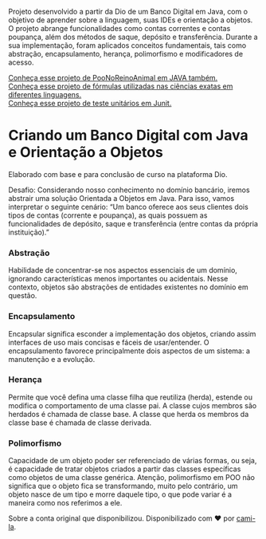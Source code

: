 Projeto desenvolvido a partir da Dio de um Banco Digital em Java, com o objetivo de aprender sobre a linguagem, suas IDEs e orientação a objetos. O projeto abrange funcionalidades como contas correntes e contas poupança, além dos métodos de saque, depósito e transferência. Durante a sua implementação, foram aplicados conceitos fundamentais, tais como abstração, encapsulamento, herança, polimorfismo e modificadores de acesso.

<a href="https://github.com/eduardosaatkamp/PooNoReinoAnimal" target="_blank" rel="noopener noreferrer">Conheça esse projeto de PooNoReinoAnimal em JAVA também.</a><br>
<a href="https://github.com/eduardosaatkamp/formulasDeFisica" target="_blank" rel="noopener noreferrer">Conheça esse projeto de fórmulas utilizadas nas ciências exatas em diferentes linguagens.</a><br>
<a href="https://github.com/eduardosaatkamp/OtakuJUnit" target="_blank" rel="noopener noreferrer">Conheça esse projeto de teste unitários em Junit.</a><br>

# Criando um Banco Digital com Java e Orientação a Objetos

Elaborado com base e para conclusão de curso na plataforma Dio.

Desafio: Considerando nosso conhecimento no domínio bancário, iremos abstrair uma solução Orientada a Objetos em Java. Para isso, vamos interpretar o seguinte cenário:
“Um banco oferece aos seus clientes dois tipos de contas (corrente e poupança), as quais possuem as funcionalidades de depósito, saque e transferência (entre contas da própria instituição).”

### Abstração
Habilidade de concentrar-se nos aspectos essenciais de um domínio, ignorando características menos importantes ou acidentais. Nesse contexto, objetos são abstrações de entidades existentes no domínio em questão.

### Encapsulamento
Encapsular significa esconder a implementação dos objetos, criando assim interfaces de uso mais concisas e fáceis de usar/entender. O encapsulamento favorece principalmente dois aspectos de um sistema: a manutenção e a evolução.

### Herança
Permite que você defina uma classe filha que reutiliza (herda), estende ou modifica o comportamento de uma classe pai. A classe cujos membros são herdados é chamada de classe base. A classe que herda os membros da classe base é chamada de classe derivada.

### Polimorfismo
Capacidade de um objeto poder ser referenciado de várias formas, ou seja, é capacidade de tratar objetos criados a partir das classes específicas como objetos de uma classe genérica. Atenção, polimorfismo em POO não significa  que o objeto fica se transformando, muito pelo contrário, um objeto nasce de um tipo e morre daquele tipo, o que pode variar é a maneira como nos referimos a ele.

Sobre a conta original que disponibilizou. 
Disponibilizado com ♥ por [cami-la](https://www.linkedin.com/in/cami-la/ "cami-la").
